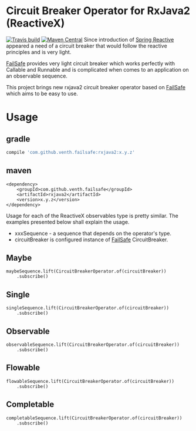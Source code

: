 # Circuit Breaker Operator for RxJava2 (ReactiveX)
[![Travis build](https://api.travis-ci.org/venth/failsafe-rxjava2.svg?branch=master)](https://api.travis-ci.org/venth/failsafe-rxjava2.svg?branch=master)
[![Maven Central](https://img.shields.io/maven-central/v/com.github.venth.failsafe/failsafe-rxjava2.svg?style=plastic)]()
Since introduction of [Spring Reactive](https://docs.spring.io/spring/docs/5.0.x/spring-framework-reference/web-reactive.html#spring-webflux)
appeared a need of a circuit breaker that would follow the reactive principles and is very light. 

[FailSafe](https://github.com/jhalterman/failsafe) provides very light circuit breaker which works perfectly with
Callable and Runnable and is complicated when comes to an application on an observable sequence.

This project brings new rxjava2 circuit breaker operator based on [FailSafe](https://github.com/jhalterman/failsafe)
which aims to be easy to use. 

# Usage

## gradle

```gradle
compile 'com.github.venth.failsafe:rxjava2:x.y.z'
```

## maven

```maven
<dependency>
    <groupId>com.github.venth.failsafe</groupId>
    <artifactId>rxjava2</artifactId>
    <version>x.y.z</version>
</dependency>
```

Usage for each of the ReactiveX observables type is pretty similar. The examples presented below
shall explain the usage.

* xxxSequence - a sequence that depends on the operator's type.
* circuitBreaker is configured instance of [FailSafe](https://github.com/jhalterman/failsafe) CircuitBreaker.

## Maybe

```
maybeSequence.lift(CircuitBreakerOperator.of(circuitBreaker))
    .subscribe()
```

## Single

```
singleSequence.lift(CircuitBreakerOperator.of(circuitBreaker))
    .subscribe()
```

## Observable

```
observableSequence.lift(CircuitBreakerOperator.of(circuitBreaker))
    .subscribe()
```

## Flowable

```
flowableSequence.lift(CircuitBreakerOperator.of(circuitBreaker))
    .subscribe()
```

## Completable

```
completableSequence.lift(CircuitBreakerOperator.of(circuitBreaker))
    .subscribe()
```



